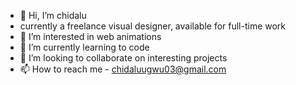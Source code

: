- 👋 Hi, I’m chidalu
- currently a freelance visual designer, available for full-time work
- 👀 I’m interested in web animations
- 🌱 I’m currently learning to code
- 💞️ I’m looking to collaborate on interesting projects
- 📫 How to reach me - chidaluugwu03@gmail.com

<!---
zyxnle/zyxnle is a ✨ special ✨ repository because its `README.md` (this file) appears on your GitHub profile.
You can click the Preview link to take a look at your changes.
--->
